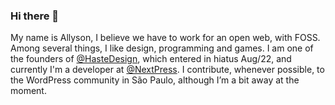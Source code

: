 ### Hi there 👋

My name is Allyson, I believe we have to work for an open web, with FOSS. Among several things, I like design, programming and games. I am one of the founders of [@HasteDesign](https://github.com/HasteDesign), which entered in hiatus Aug/22, and currently I'm a developer at [@NextPress](https://github.com/next-press). I contribute, whenever possible, to the WordPress community in São Paulo, although I’m a bit away at the moment.
